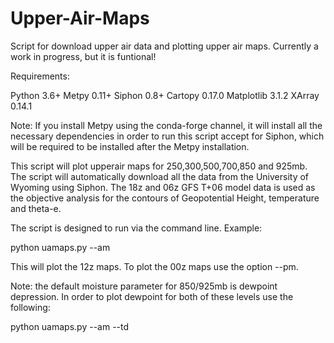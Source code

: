 # Upper-Air-Maps
Script for download upper air data and plotting upper air maps. Currently a work in progress, but it is funtional! 

Requirements:

Python 3.6+
Metpy 0.11+
Siphon 0.8+
Cartopy 0.17.0
Matplotlib 3.1.2
XArray 0.14.1

Note: If you install Metpy using the conda-forge channel, it will install all the necessary dependencies in order to run this script accept for Siphon, which will be required to be installed after the Metpy installation. 

This script will plot upperair maps for 250,300,500,700,850 and 925mb. The script will automatically download all the data from the University of Wyoming using Siphon. The 18z and 06z GFS T+06 model data is used as the objective analysis for the contours of Geopotential Height, temperature and theta-e. 

The script is designed to run via the command line. Example:

python uamaps.py --am 

This will plot the 12z maps. To plot the 00z maps use the option --pm. 

Note: the default moisture parameter for 850/925mb is dewpoint depression. In order to plot dewpoint for both of these levels use the following:

python uamaps.py --am --td


